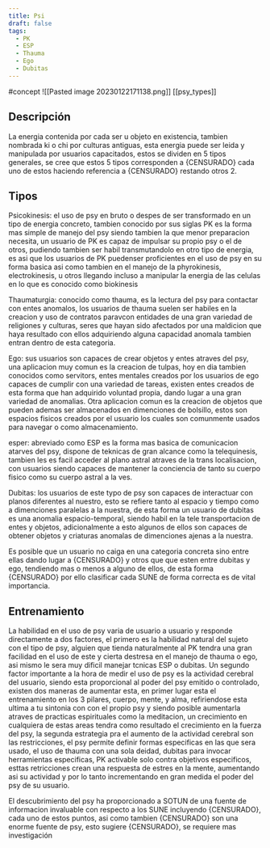 ```yaml
---
title: Psi
draft: false
tags:
  - PK
  - ESP
  - Thauma
  - Ego
  - Dubitas
---
```


#concept
![[Pasted image 20230122171138.png]]
[[psy_types]]
## Descripción
La energia contenida por cada ser u objeto en existencia, tambien nombrada ki o chi por culturas antiguas, esta energia puede ser leida y manipulada por usuarios capacitados, estos se dividen en 5 tipos generales, se cree que estos 5 tipos corresponden a {CENSURADO} cada uno de estos haciendo referencia a {CENSURADO} restando otros 2.

## Tipos
Psicokinesis: el uso de psy en bruto o despes de ser transformado en un tipo de energia concreto, tambien conocido por sus siglas PK es la forma mas simple de manejo del psy siendo tambien la que menor preparacion necesita, un usuario de PK es capaz de impulsar su propio psy o el de otros, pudiendo tambien ser habil transmutandolo en otro tipo de energia, es asi que los usuarios de PK puedenser proficientes en el uso de psy en su forma basica asi como tambien en el manejo de la phyrokinesis, electrokinesis, u otros llegando incluso a manipular la energia de las celulas en lo que es conocido como biokinesis

Thaumaturgia: conocido como thauma, es la lectura del psy para contactar con entes anomalos, los usuarios de thauma suelen ser habiles en la creacion y uso de contratos paravcon entidades de una gran variedad de religiones y culturas, seres que hayan sido afectados por una maldicion que haya resultado con ellos adquiriendo alguna capacidad anomala tambien entran dentro de esta categoria.

Ego: sus usuarios son capaces de crear objetos y entes atraves del psy, una aplicacion muy comun es la creacion de tulpas, hoy en dia tambien conocidos como servitors, entes mentales creados por los usuarios de ego capaces de cumplir con una variedad de tareas, existen entes creados de esta forma que han adquirido voluntad propia, dando lugar a una gran variedad de anomalias. Otra aplicacion comun es la creacion de objetos que pueden ademas ser almacenados en dimenciones de bolsillo, estos son espacios fisicos creados por el usuario los cuales son comunmente usados para navegar o como almacenamiento.

esper: abreviado como ESP es la forma mas basica de comunicacion atarves del psy, dispone de teknicas de gran alcance como la telequinesis, tambien les es facil acceder al plano astral atraves de la trans localisacion, con usuarios siendo capaces de mantener la conciencia de tanto su cuerpo fisico como su cuerpo astral a la ves.

Dubitas: los usuarios de este typo de psy son capaces de interactuar con planos diferentes al nuestro, esto se refiere tanto al espacio y tiempo como a dimenciones paralelas a la nuestra, de esta forma un usuario de dubitas es una anomalia espacio-temporal, siendo habil en la tele transportacion de entes y objetos, adicionalmente a esto algunos de ellos son capaces de obtener objetos y criaturas anomalas de dimenciones ajenas a la nuestra.

Es posible que un usuario no caiga en una categoria concreta sino entre ellas dando lugar a {CENSURADO} y otros que que esten entre dubitas y ego, tendiendo mas o menos a alguno de ellos, de esta forma {CENSURADO} por ello clasificar cada SUNE de forma correcta es de vital importancia.

## Entrenamiento
La habilidad en el uso de psy varia de usuario a usuario y responde directamente a dos factores, el primero es la habilidad natural del sujeto con el tipo de psy, alguien que tienda naturalmente al PK tendra una gran facilidad en el uso de este y cierta destresa en el manejo de thauma o ego, asi mismo le sera muy dificil manejar tcnicas ESP o dubitas.
Un segundo factor importante a la hora de medir el uso de psy es la actividad cerebral del usuario, siendo esta proporcional al poder del psy emitido o  controlado, existen dos maneras de aumentar esta, en primer lugar esta el entrenamiento en los 3 pilares, cuerpo, mente, y alma, refiriendose esta ultima a tu sintonia con con el propio psy y siendo posible aumentarla atraves de practicas espirituales como la meditacion, un crecimiento en cualquiera de estas areas tendra como resultado el crecimiento en la fuerza del psy, la segunda estrategia pra el aumento de la actividad cerebral son las restricciones, el psy permite definir formas especificas en las que sera usado, el uso de thauma con una sola deidad, dubitas para invocar herramientas especificas, PK activable solo contra objetivos especificos, esttas retricciones crean una respuesta de estres en la mente, aumentando asi su actividad y por lo tanto incrementando en gran medida el poder del psy de su usuario.

El descubrimiento del psy ha proporcionado a SOTUN de una fuente de informacion invaluable con respecto a los SUNE incluyendo {CENSURADO}, cada uno de estos puntos, asi como tambien {CENSURADO} son una enorme fuente de psy, esto sugiere {CENSURADO}, se requiere mas investigación